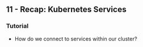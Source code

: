 ## 11 - Recap: Kubernetes Services
### Tutorial
- How do we connect to services within our cluster\?